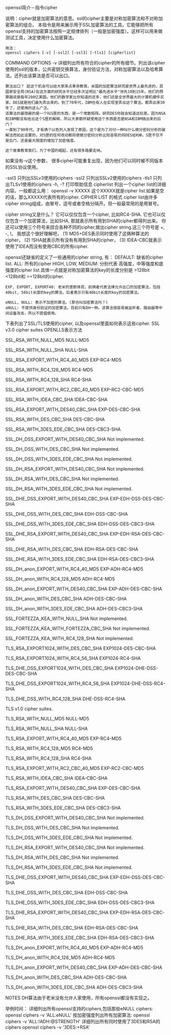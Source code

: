 openssl简介－指令cipher


说明：cipher就是加密算法的意思。ssl的cipher主要是对称加密算法和不对称加密算法的组合。 本指令是用来展示用于SSL加密算法的工具。它能够把所有openssl支持的加密算法按照一定规律排列（一般是加密强度）。这样可以用来做测试工具，决定使用什么加密算法。 


    用法： 
    openssl ciphers [-v] [-ssl2] [-ssl3] [-tls1] [cipherlist] 

COMMAND OPTIONS 
    -v 
    详细列出所有符合的cipher的所有细节。列出该cipher使用的ssl的版本，公共密钥交换算法，身份验证方法，对称加密算法以及哈希算法。还列出该算法是否可以出口。 

    算法出口？ 趁这个机会可以给大家来点革命教育。米国的加密算法研究是世界上最先进的，其国家安全局(NSA)在这方面的研究水平已经多次证明比"最先进水平"领先10到15年。他们的预算据说是每年200亿美圆。他们的数学家比你知道的还多，他们还是全世界最大的计算机硬件买家。DES就是他们最先弄出来的。到了70年代，IBM也有人在实现室弄出这个算法。都弄出来30年了，还使用的这么广泛。 
    该算法的最隐蔽的是一个叫S匣的东西，是一个常数矩阵。研究DES你就会知道这玩意。因为NSA和IBM都没有给出这个S匣的解释，所以大家都怀疑使用这个东西是否是NSA和IBM搞出来的后门？ 
    一直到了90年代，才有俩个以色列人发现了原因，这个是为了对付一种叫什么微分密码分析的破解法而如此设置的，对S匣的任何改动都将使微分密码分析比较容易的将DES给K掉。S匣不仅不是后门，还是最大限度的增加了加密强度。 

    这个故事教育我们，为了中国的崛起，还有很多路要走呐。 
   如果没有-v这个参数， 很多cipher可能重复出现，因为他们可以同时被不同版本的SSL协议使用。 

-ssl3 
    只列出SSLv3使用的ciphers 
     -ssl2 
    只列出SSLv2使用的ciphers 
    -tls1 
    只列出TLSv1使用的ciphers 
    -h, -? 
    打印帮助信息 
    cipherlist 
   列出一个cipher list的详细内容。一般都这么用： 
   openssl -v XXXXX 
   这个XXXXX就是cipher list.如果是空的话，那么XXXXX代表所有的cipher. 
   CIPHER LIST 的格式 
   cipher list由许多cipher string组成，由冒号，逗号或者空格分隔开。但一般最常用的是用冒号。  

cipher string又是什么？ 
   它可以仅仅包含一个cipher, 比如RC4-SHA. 
   它也可以仅仅包含一个加密算法，比如SHA, 那就表示所有用到SHA的cipher都得列出来。 
    你还可以使用三个符号来捏合各种不同的cipher,做出cipher string.这三个符号是 +, -, !。
    我想这个很好理解吧，
       (1) MD5+DES表示同时使用了这俩种算法的cipher，
       (2) !SHA就表示所有没有有用到SHA的cipher， 
       (3) IDEA-CBC就表示使用了IDEA而没有使用CBC的所有cipher.  

openssl还缺省的定义了一些通用的cipher string, 有： 
    DEFAULT: 缺省的cipher list. 
    ALL: 所有的cipher 
    HIGH, LOW, MEDIUM: 分别代表 高强度，中等强度和底强度的cipher list.具体一点就是对称加密算法的key的长度分别是 >128bit   <128bit和 ==128bit的cipher. 

    EXP, EXPORT, EXPORT40: 老米的垄断体现，前俩者代表法律允许出口的加密算法，包括40bit, 56bit长度的key的算法，后者表示只有40bit长度的key的加密算法。  

    eNULL, NULL: 表示不加密的算法。(那也叫加密算法吗？) 
    aNULL: 不提供身份验证的加密算法。目前只有DH一种。该算法很容易被监听者，路由器等中间设备攻击，所以不提倡使用。 

下表列出了SSL/TLS使用的cipher, 以及openssl里面如何表示这些cipher. 
    SSL v3.0 cipher suites OPENLLS表示方法 

SSL_RSA_WITH_NULL_MD5 NULL-MD5 

SSL_RSA_WITH_NULL_SHA NULL-SHA 

SSL_RSA_EXPORT_WITH_RC4_40_MD5 EXP-RC4-MD5 

SSL_RSA_WITH_RC4_128_MD5 RC4-MD5 

SSL_RSA_WITH_RC4_128_SHA RC4-SHA 

SSL_RSA_EXPORT_WITH_RC2_CBC_40_MD5 EXP-RC2-CBC-MD5 

SSL_RSA_WITH_IDEA_CBC_SHA IDEA-CBC-SHA 

SSL_RSA_EXPORT_WITH_DES40_CBC_SHA EXP-DES-CBC-SHA 

SSL_RSA_WITH_DES_CBC_SHA DES-CBC-SHA 

SSL_RSA_WITH_3DES_EDE_CBC_SHA DES-CBC3-SHA 

SSL_DH_DSS_EXPORT_WITH_DES40_CBC_SHA Not implemented. 

SSL_DH_DSS_WITH_DES_CBC_SHA Not implemented. 

SSL_DH_DSS_WITH_3DES_EDE_CBC_SHA Not implemented. 

SSL_DH_RSA_EXPORT_WITH_DES40_CBC_SHA Not implemented. 

SSL_DH_RSA_WITH_DES_CBC_SHA Not implemented. 

SSL_DH_RSA_WITH_3DES_EDE_CBC_SHA Not implemented. 

SSL_DHE_DSS_EXPORT_WITH_DES40_CBC_SHA EXP-EDH-DSS-DES-CBC-SHA 

SSL_DHE_DSS_WITH_DES_CBC_SHA EDH-DSS-CBC-SHA 

SSL_DHE_DSS_WITH_3DES_EDE_CBC_SHA EDH-DSS-DES-CBC3-SHA 

SSL_DHE_RSA_EXPORT_WITH_DES40_CBC_SHA EXP-EDH-RSA-DES-CBC-SHA 

SSL_DHE_RSA_WITH_DES_CBC_SHA EDH-RSA-DES-CBC-SHA 

SSL_DHE_RSA_WITH_3DES_EDE_CBC_SHA EDH-RSA-DES-CBC3-SHA 


SSL_DH_anon_EXPORT_WITH_RC4_40_MD5 EXP-ADH-RC4-MD5 

SSL_DH_anon_WITH_RC4_128_MD5 ADH-RC4-MD5 

SSL_DH_anon_EXPORT_WITH_DES40_CBC_SHA EXP-ADH-DES-CBC-SHA 

SSL_DH_anon_WITH_DES_CBC_SHA ADH-DES-CBC-SHA 

SSL_DH_anon_WITH_3DES_EDE_CBC_SHA ADH-DES-CBC3-SHA 

SSL_FORTEZZA_KEA_WITH_NULL_SHA Not implemented. 

SSL_FORTEZZA_KEA_WITH_FORTEZZA_CBC_SHA Not implemented. 

SSL_FORTEZZA_KEA_WITH_RC4_128_SHA Not implemented. 

TLS_RSA_EXPORT1024_WITH_DES_CBC_SHA EXP1024-DES-CBC-SHA 

TLS_RSA_EXPORT1024_WITH_RC4_56_SHA EXP1024-RC4-SHA 

TLS_DHE_DSS_EXPORT1024_WITH_DES_CBC_SHA EXP1024-DHE-DSS-DES-CBC-SHA 

TLS_DHE_DSS_EXPORT1024_WITH_RC4_56_SHA EXP1024-DHE-DSS-RC4-SHA 

TLS_DHE_DSS_WITH_RC4_128_SHA DHE-DSS-RC4-SHA 




TLS v1.0 cipher suites. 

TLS_RSA_WITH_NULL_MD5 NULL-MD5 

TLS_RSA_WITH_NULL_SHA NULL-SHA 

TLS_RSA_EXPORT_WITH_RC4_40_MD5 EXP-RC4-MD5 

TLS_RSA_WITH_RC4_128_MD5 RC4-MD5 

TLS_RSA_WITH_RC4_128_SHA RC4-SHA 

TLS_RSA_EXPORT_WITH_RC2_CBC_40_MD5 EXP-RC2-CBC-MD5 

TLS_RSA_WITH_IDEA_CBC_SHA IDEA-CBC-SHA 

TLS_RSA_EXPORT_WITH_DES40_CBC_SHA EXP-DES-CBC-SHA 

TLS_RSA_WITH_DES_CBC_SHA DES-CBC-SHA 

TLS_RSA_WITH_3DES_EDE_CBC_SHA DES-CBC3-SHA 

TLS_DH_DSS_EXPORT_WITH_DES40_CBC_SHA Not implemented. 

TLS_DH_DSS_WITH_DES_CBC_SHA Not implemented. 

TLS_DH_DSS_WITH_3DES_EDE_CBC_SHA Not implemented. 

TLS_DH_RSA_EXPORT_WITH_DES40_CBC_SHA Not implemented. 

TLS_DH_RSA_WITH_DES_CBC_SHA Not implemented. 

TLS_DH_RSA_WITH_3DES_EDE_CBC_SHA Not implemented. 

TLS_DHE_DSS_EXPORT_WITH_DES40_CBC_SHA EXP-EDH-DSS-DES-CBC-SHA 

TLS_DHE_DSS_WITH_DES_CBC_SHA EDH-DSS-CBC-SHA 

TLS_DHE_DSS_WITH_3DES_EDE_CBC_SHA EDH-DSS-DES-CBC3-SHA 

TLS_DHE_RSA_EXPORT_WITH_DES40_CBC_SHA EXP-EDH-RSA-DES-CBC-SHA 

TLS_DHE_RSA_WITH_DES_CBC_SHA EDH-RSA-DES-CBC-SHA 

TLS_DHE_RSA_WITH_3DES_EDE_CBC_SHA EDH-RSA-DES-CBC3-SHA 

TLS_DH_anon_EXPORT_WITH_RC4_40_MD5 EXP-ADH-RC4-MD5 

TLS_DH_anon_WITH_RC4_128_MD5 ADH-RC4-MD5 

TLS_DH_anon_EXPORT_WITH_DES40_CBC_SHA EXP-ADH-DES-CBC-SHA 

TLS_DH_anon_WITH_DES_CBC_SHA ADH-DES-CBC-SHA 

TLS_DH_anon_WITH_3DES_EDE_CBC_SHA ADH-DES-CBC3-SHA 


NOTES 
    DH算法由于老米没有允许人家使用，所有openssl都没有实现之。 

举例时间： 
    详细列出所有openssl支持的ciphers,包括那些eNULL ciphers: 
    openssl ciphers -v 'ALL:eNULL' 
    按加密强度列出所有加密算法: 
    openssl ciphers -v 'ALL:!ADH:@STRENGTH' 
    详细列出所有同时使用了3DES和RSA的ciphers 
    openssl ciphers -v '3DES:+RSA'

 

